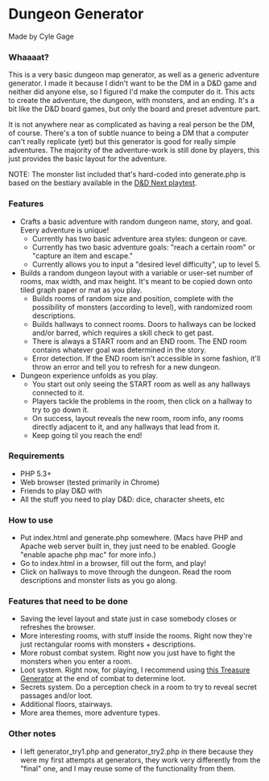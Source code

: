 # Dungeon Generator

Made by Cyle Gage

### Whaaaat?

This is a very basic dungeon map generator, as well as a generic adventure generator. I made it because I didn't want to be the DM in a D&D game and neither did anyone else, so I figured I'd make the computer do it. This acts to create the adventure, the dungeon, with monsters, and an ending. It's a bit like the D&D board games, but only the board and preset adventure part.

It is not anywhere near as complicated as having a real person be the DM, of course. There's a ton of subtle nuance to being a DM that a computer can't really replicate (yet) but this generator is good for really simple adventures. The majority of the adventure-work is still done by players, this just provides the basic layout for the adventure.

NOTE: The monster list included that's hard-coded into generate.php is based on the bestiary available in the [D&D Next playtest](http://www.wizards.com/dnd/dndnext.aspx).

### Features

* Crafts a basic adventure with random dungeon name, story, and goal. Every adventure is unique!
	- Currently has two basic adventure area styles: dungeon or cave.
	- Currently has two basic adventure goals: "reach a certain room" or "capture an item and escape."
	- Currently allows you to input a "desired level difficulty", up to level 5.
* Builds a random dungeon layout with a variable or user-set number of rooms, max width, and max height. It's meant to be copied down onto tiled graph paper or mat as you play.
	- Builds rooms of random size and position, complete with the possibility of monsters (according to level), with randomized room descriptions.
	- Builds hallways to connect rooms. Doors to hallways can be locked and/or barred, which requires a skill check to get past.
	- There is always a START room and an END room. The END room contains whatever goal was determined in the story.
	- Error detection. If the END room isn't accessible in some fashion, it'll throw an error and tell you to refresh for a new dungeon.
* Dungeon experience unfolds as you play.
	- You start out only seeing the START room as well as any hallways connected to it.
	- Players tackle the problems in the room, then click on a hallway to try to go down it.
	- On success, layout reveals the new room, room info, any rooms directly adjacent to it, and any hallways that lead from it.
	- Keep going til you reach the end!

### Requirements

* PHP 5.3+
* Web browser (tested primarily in Chrome)
* Friends to play D&D with
* All the stuff you need to play D&D: dice, character sheets, etc

### How to use

* Put index.html and generate.php somewhere. (Macs have PHP and Apache web server built in, they just need to be enabled. Google "enable apache php mac" for more info.)
* Go to index.html in a browser, fill out the form, and play!
* Click on hallways to move through the dungeon. Read the room descriptions and monster lists as you go along.

### Features that need to be done

* Saving the level layout and state just in case somebody closes or refreshes the browser.
* More interesting rooms, with stuff inside the rooms. Right now they're just rectangular rooms with monsters + descriptions.
* More robust combat system. Right now you just have to fight the monsters when you enter a room.
* Loot system. Right now, for playing, I recommend using [this Treasure Generator](http://donjon.bin.sh/d20/treasure/) at the end of combat to determine loot.
* Secrets system. Do a perception check in a room to try to reveal secret passages and/or loot.
* Additional floors, stairways.
* More area themes, more adventure types.

### Other notes

* I left generator\_try1.php and generator\_try2.php in there because they were my first attempts at generators, they work very differently from the "final" one, and I may reuse some of the functionality from them.